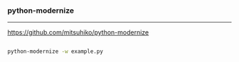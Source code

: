 ### python-modernize
---
https://github.com/mitsuhiko/python-modernize

```
```

```sh
python-modernize -w example.py
```

```
```


